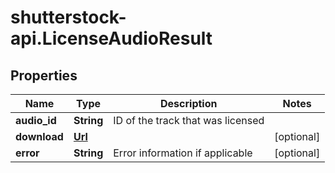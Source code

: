 # shutterstock-api.LicenseAudioResult

## Properties
Name | Type | Description | Notes
------------ | ------------- | ------------- | -------------
**audio_id** | **String** | ID of the track that was licensed | 
**download** | [**Url**](Url.md) |  | [optional] 
**error** | **String** | Error information if applicable | [optional] 


